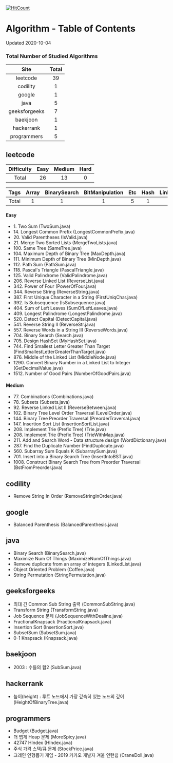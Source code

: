 [![HitCount](http://hits.dwyl.com/kenshin579/tutorials-interview-questions.svg)](http://hits.dwyl.com/kenshin579/tutorials-interview-questions)

# Algorithm - Table of Contents

Updated 2020-10-04

### Total Number of Studied Algorithms
| Site  | Total |
| :---------: | :-----------: |
| leetcode | 39 |
| codility | 1 |
| google | 1 |
| java | 5 |
| geeksforgeeks | 7 |
| baekjoon | 1 |
| hackerrank | 1 |
| programmers | 5 |

## leetcode

| Difficulty | Easy | Medium | Hard | 
| :------: | :------: | :------: | :------: |
| Total  | 26 | 13 | 0 | 

| Tags | Array | BinarySearch | BitManipulation | Etc | Hash | LinkedList | Map | Set | String | Tree | Trie | 
| :------: | :------: | :------: | :------: | :------: | :------: | :------: | :------: | :------: | :------: | :------: | :------: |
| Total | 1 | 1 | 1 | 5 | 1 | 6 | 1 | 1 | 10 | 9 | 3 |


#### Easy
* 1\. Two Sum (TwoSum.java)
* 14\. Longest Common Prefix (LongestCommonPrefix.java)
* 20\. Valid Parentheses (IsValid.java)
* 21\. Merge Two Sorted Lists (MergeTwoLists.java)
* 100\. Same Tree (SameTree.java)
* 104\. Maximum Depth of Binary Tree (MaxDepth.java)
* 111\. Minimum Depth of Binary Tree (MinDepth.java)
* 112\. Path Sum (PathSum.java)
* 118\. Pascal's Triangle (PascalTriangle.java)
* 125\. Valid Palindrome (ValidPalindrome.java)
* 206\. Reverse Linked List (ReverseList.java)
* 342\. Power of Four (PowerOfFour.java)
* 344\. Reverse String (ReverseString.java)
* 387\. First Unique Character in a String (FirstUniqChar.java)
* 392\. Is Subsequence (IsSubsequence.java)
* 404\. Sum of Left Leaves (SumOfLeftLeaves.java)
* 409\. Longest Palindrome (LongestPalindrome.java)
* 520\. Detect Capital (DetectCapital.java)
* 541\. Reverse String II (ReverseStr.java)
* 557\. Reverse Words in a String III (ReverseWords.java)
* 704\. Binary Search (Search.java)
* 705\. Design HashSet (MyHashSet.java)
* 744\. Find Smallest Letter Greater Than Target (FindSmallestLetterGreaterThanTarget.java)
* 876\. Middle of the Linked List (MiddleNode.java)
* 1290\. Convert Binary Number in a Linked List to Integer (GetDecimalValue.java)
* 1512\. Number of Good Pairs (NumberOfGoodPairs.java)

#### Medium
* 77\. Combinations (Combinations.java)
* 78\. Subsets (Subsets.java)
* 92\. Reverse Linked List II (ReverseBetween.java)
* 102\. Binary Tree Level Order Traversal (LevelOrder.java)
* 144\. Binary Tree Preorder Traversal (PreorderTraversal.java)
* 147\. Insertion Sort List (InsertionSortList.java)
* 208\. Implement Trie (Prefix Tree) (Trie.java)
* 208\. Implement Trie (Prefix Tree) (TrieWithMap.java)
* 211\. Add and Search Word - Data structure design (WordDictionary.java)
* 287\. Find the Duplicate Number (FindDuplicate.java)
* 560\. Subarray Sum Equals K (SubarraySum.java)
* 701\. Insert into a Binary Search Tree (InsertIntoBST.java)
* 1008\. Construct Binary Search Tree from Preorder Traversal (BstFromPreorder.java)

## codility

* Remove String In Order (RemoveStringInOrder.java)

## google

* Balanced Parenthesis (BalancedParenthesis.java)

## java

* Binary Search (BinarySearch.java)
* Maximize Num Of Things (MaximizeNumOfThings.java)
* Remove duplicate from an array of integers (LinkedList.java)
* Object Oriented Problem (Coffee.java)
* String Permutation (StringPermutation.java)

## geeksforgeeks

* 최대 긴 Common Sub String 출력 (CommonSubString.java)
* Transform String (TransformString.java)
* Job Sequence 문제 (JobSequenceWithDealine.java)
* FractionalKnapsack (FractionalKnapsack.java)
* Insertion Sort (InsertionSort.java)
* SubsetSum (SubsetSum.java)
* 0-1 Knapsack (Knapsack.java)

## baekjoon

* 2003 : 수들의 합2 (SubSum.java)

## hackerrank

* 높이(height) : 루트 노드에서 가장 깊숙히 있는 노드의 깊이 (HeightOfBinaryTree.java)

## programmers

* Budget (Budget.java)
* 더 맵게 Heap 문제 (MoreSpicy.java)
* 42747 HIndex (HIndex.java)
* 주식 가격 스택/큐 문제 (StockPrice.java)
* 크레인 인형뽑기 게임 - 2019 카카오 개발자 겨울 인턴쉽 (CraneDoll.java)

